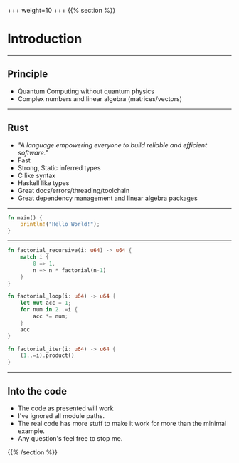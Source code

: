 +++
weight=10
+++
{{% section %}}
# Introduction

---

## Principle
- Quantum Computing without quantum physics
- Complex numbers and linear algebra (matrices/vectors)

---

## Rust

- *"A language empowering everyone
to build reliable and efficient software."* 
- Fast
- Strong, Static inferred types
- C like syntax
- Haskell like types
- Great docs/errors/threading/toolchain
- Great dependency management and linear algebra packages

---
```rust
fn main() {
    println!("Hello World!");
}
```
---
```rust
fn factorial_recursive(i: u64) -> u64 {
    match i {
        0 => 1,
        n => n * factorial(n-1)
    }
}

fn factorial_loop(i: u64) -> u64 {
    let mut acc = 1;
    for num in 2..=i {
        acc *= num;
    }
    acc
}

fn factorial_iter(i: u64) -> u64 {
    (1..=i).product()
}
```
---
## Into the code
- The code as presented will work
- I've ignored all module paths.
- The real code has more stuff to make it work for more than the minimal example.
- Any question's feel free to stop me.


{{% /section %}}
